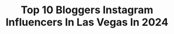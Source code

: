 ---
title: Top 10 Bloggers Instagram Influencers In Las Vegas In 2024
description: >-
  Find top bloggers Instagram influencers in Las Vegas in 2024. Most popular hashtags: #blogger #lasvegas #fashion #vegas.
platform: Instagram
hits: 85
text_top: Discover the top-rated Instagram accounts on inBeat.
text_bottom: Our database aggregates 85 Instagram influencers like this in Las Vegas, United States for you to contact.
profiles:
  - username: "laura.roeper"
    fullname: >-
      In Little Words
    bio: >-
      Petite Fashion & Lifestyle 👰🏻🤵🏼 Married to my bff Jeff 🏠Cali-Vegas🌵 ✨Owner of @shophaydee_ 💌inlittlewords@gmail.com 🛍LIKEtoKNOW.it/Laura.roeper
    location: "United States"
    followers: 4163
    engagement: 396
    commentsToLikes: 0.216590
    id: ck5q7y11o3kk70i11r9kliuhz
    verified: false
    hashtags: "#targetfinds, #petitegirl, #petitefashion, #blogger"
  - username: "djelizamay"
    fullname: >-
      ELIZA MAY | DJ / TRAVEL BLOGGER | LAS VEGAS / LOS ANGELES
    bio: >-
      Business inquiries: info@djelizamay.com Known for 👇 #djelizamay 🎶 #elizamaytravels 🌍 #elizamaycollabs
    location: "United States"
    followers: 127587
    engagement: 39
    commentsToLikes: 0.025389
    id: ck5zly7uglkoc0i14decprkc7
    verified: true
    hashtags: "#seratodj, #pioneerdj, #djgirl, #femaledj"
  - username: "jo2therubio"
    fullname: >-
      Johanna Rubio-Rubio
    bio: >-
      Lifestyle•Beauty•Fashion 📍Las Vegas • Jalisco 💌jo2therubio@gmail.com Have Courage & Be Kind ♐️
    location: "United States"
    followers: 10661
    engagement: 97
    commentsToLikes: 0.222426
    id: cks11wp7h3wfl0j23q8c3qopw
    verified: false
    hashtags: "#beauty, #reelitfeelit, #makeup, #vegasinfluencer"
  - username: "breeweberxo"
    fullname: >-
      B R E E   W E B E R✨
    bio: >-
      NFL Cheerleader @raiderettes 🖤 sharing my life • style • home decor disney enthusiast🐭 wifey to @gweb18 💍 dog mom to Bentley + Teddy🐶 SHOP MY PAGE👇🏻
    location: "United States"
    followers: 7737
    engagement: 855
    commentsToLikes: 0.038503
    id: ck5bvg41xjl0y0i11mqtsogzg
    verified: false
    hashtags: "#nfl, #fableticspartner, #amazonfinds, #rn4l"
  - username: "she.strayed"
    fullname: >-
      Megan | Las Vegas Blogger
    bio: >-
      travel / lifestyle / aries strategist > @with.stray⁣ Vegas Top 30 Bloggers⁣
    location: "United States"
    followers: 11424
    engagement: 492
    commentsToLikes: 0.170177
    id: ckf5qkzlc9p2q0j23nc3890mu
    verified: false
    hashtags: "#driveondemand, #tommypartner, #teamalwayscozy"
  - username: "beyondcasualb"
    fullname: >-
      Bianca Cortez
    bio: >-
      🎰Las Vegas Lifestyle Blogger💥 🏈NFL life w/ @dcarter_dr3am ♥️ 💌 biz.biancacortez@gmail.com
    location: "United States"
    followers: 173823
    engagement: 152
    commentsToLikes: 0.011382
    id: ck14jsgw7ly9n0i1912qbl2wa
    verified: false
    hashtags: "#vegas, #ad, #pepsisipcity, #pepsipartner"
  - username: "mermaidinheels"
    fullname: >-
      Cielo Fronteras
    bio: >-
      SHOP SHEIN SALE Now & use my code Q3mermaidin get discounts on your purchase! ⬇️ http://shein.top/10paiue5
    location: "United States"
    followers: 85723
    engagement: 216
    commentsToLikes: 0.021556
    id: ck13c1hwxy5uf0i19co3fbycs
    verified: false
    hashtags: "#jadore, #sheingals, #lasvegasfoodie, #sponsored"
  - username: "criminally_coco"
    fullname: >-
      Coco's Sassy Fangirl💋
    bio: >-
      All photos belong to respective owners. Just a FANPAGE. Business Inquires: criminallycoco@gmail.com
    location: "United States"
    followers: 40853
    engagement: 195
    commentsToLikes: 0.018395
    id: ck8t6ivo8dsyp0j78tunfuhca
    verified: false
    hashtags: "#oldschool, #wcw, #lifestyle, #selfie"
  - username: "berefashionfiles"
    fullname: >-
      Bere Rodriguez
    bio: >-
      •Affordable outfit inspo/Lifestyle •Realtor ®️but make it fashion •Empowering women •Fitness Motivation •Mom of ✌🏻 📍San Antonio, Tx
    location: "United States"
    followers: 58801
    engagement: 68
    commentsToLikes: 0.022977
    id: ckpf4pnwa12ny0j23t7f2xzsy
    verified: false
    hashtags: "#igstyle, #outfitoftheday, #whatiworetoday, #fashionphotography"
  - username: "maddispor"
    fullname: >-
      Madison Spor
    bio: >-
      lifestyle + fashion apparel Philadelphia, PA email me for PR/collab requests
    location: "United States"
    followers: 5027
    engagement: 1947
    commentsToLikes: 0.043049
    id: ck8tcy3f514i10j78witm0jo5
    verified: false
    hashtags: "#aesthetic, #blonde, #foodblog, #styleblogger"
---